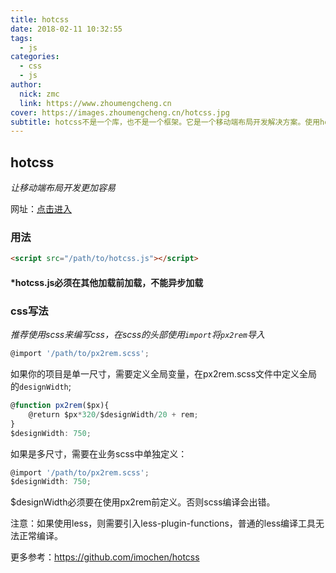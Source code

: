 ```yaml
---
title: hotcss
date: 2018-02-11 10:32:55
tags:
  - js
categories:
  - css
  - js
author: 
  nick: zmc
  link: https://www.zhoumengcheng.cn
cover: https://images.zhoumengcheng.cn/hotcss.jpg
subtitle: hotcss不是一个库，也不是一个框架。它是一个移动端布局开发解决方案。使用hotcss可以让移动端布局开发更容易
---
```


## hotcss
*让移动端布局开发更加容易*


网址：[点击进入](https://github.com/imochen/hotcss)

### 用法

```html
<script src="/path/to/hotcss.js"></script>
```
#### \*hotcss.js必须在其他加载前加载，不能异步加载

### css写法

*推荐使用scss来编写css，在scss的头部使用`import`将`px2rem`导入*

```js
@import '/path/to/px2rem.scss'; 
```

如果你的项目是单一尺寸，需要定义全局变量，在px2rem.scss文件中定义全局的`designWidth`;

```js
@function px2rem($px){
    @return $px*320/$designWidth/20 + rem;
} 
$designWidth: 750;
```

如果是多尺寸，需要在业务scss中单独定义：
```js
@import '/path/to/px2rem.scss';
$designWidth: 750;
```
$designWidth必须要在使用px2rem前定义。否则scss编译会出错。

注意：如果使用less，则需要引入less-plugin-functions，普通的less编译工具无法正常编译。


更多参考：https://github.com/imochen/hotcss